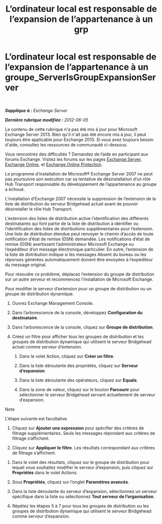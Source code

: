 ﻿---
title: 'L’ordinateur local est responsable de l’expansion de l’appartenance à un grp'
TOCTitle: L’ordinateur local est responsable de l’expansion de l’appartenance à un groupe_ServerIsGroupExpansionServer
ms:assetid: 52872561-60e6-4f3d-bbc6-6de0edf74b09
ms:mtpsurl: https://technet.microsoft.com/fr-fr/library/ms.exch.setupreadiness.serverisgroupexpansionserver(v=EXCHG.150)
ms:contentKeyID: 50478191
ms.date: 05/23/2018
mtps_version: v=EXCHG.150
ms.translationtype: MT
---

# L’ordinateur local est responsable de l’expansion de l’appartenance à un groupe\_ServerIsGroupExpansionServer

 

_**Sapplique à :** Exchange Server_

_**Dernière rubrique modifiée :** 2012-06-05_

Le contenu de cette rubrique n'a pas été mis à jour pour Microsoft Exchange Server 2013. Bien qu'il n'ait pas été encore mis à jour, il peut toujours être applicable pour Exchange 2013. Si vous avez toujours besoin d'aide, consultez les ressources de communauté ci-dessous.

Vous rencontrez des difficultés ? Demandez de l’aide en participant aux forums Exchange. Visitez les forums sur les pages [Exchange Server](https://go.microsoft.com/fwlink/p/?linkid=60612), [Exchange Online](https://go.microsoft.com/fwlink/p/?linkid=267542), et [Exchange Online Protection](https://go.microsoft.com/fwlink/p/?linkid=285351).

Le programme d’installation de Microsoft® Exchange Server 2007 ne peut pas poursuivre son exécution car sa tentative de désinstallation d’un rôle Hub Transport responsable du développement de l’appartenance au groupe a échoué.

L’installation d’Exchange 2007 nécessite la suppression de l’extension de la liste de distribution du serveur Bridgehead actuel avant de pouvoir désinstaller le rôle Hub Transport.

L’extension des listes de distribution active l’identification des différents destinataires qui font partie de la liste de distribution à identifier ou l’identification des listes de distributions supplémentaires pour l’extension. Une liste de distribution étendue peut renvoyer le chemin d’accès de toute notification d’état de remise (DSN) demandée. Les notifications d’état de remise (DSN) avertissent l’administrateur Microsoft Exchange ou l’expéditeur d’un message électronique particulier. En outre, l’extension de la liste de distribution indique si les messages Absent du bureau ou les réponses générées automatiquement doivent être envoyées à l’expéditeur du message original.

Pour résoudre ce problème, déplacez l’extension du groupe de distribution sur un autre serveur et recommencez l’installation de Microsoft Exchange.

Pour modifier le serveur d’extension pour un groupe de distribution ou un groupe de distribution dynamique.

1.  Ouvrez Exchange Management Console.

2.  Dans l’arborescence de la console, développez **Configuration du destinataire**.

3.  Dans l’arborescence de la console, cliquez sur **Groupe de distribution**.

4.  Créez un filtre pour afficher tous les groupes de distribution et les groupes de distribution dynamique qui utilisent le serveur Bridgehead actuel comme serveur d’extension.
    
    1.  Dans le volet Action, cliquez sur **Créer un filtre**.
    
    2.  Dans la liste déroulante des propriétés, cliquez sur **Serveur d’expansion**.
    
    3.  Dans la liste déroulante des opérateurs, cliquez sur **Equals**.
    
    4.  Dans la zone de valeur, cliquez sur le bouton **Parcourir** pour sélectionner le serveur Bridgehead servant actuellement de serveur d’expansion.

> [!NOTE]
> L’étape suivante est facultative.


1.  Cliquez sur **Ajouter une expression** pour spécifier des critères de filtrage supplémentaires. Seuls les messages répondant aux critères de filtrage s’affichent.

2.  Cliquez sur **Appliquer le filtre**. Les résultats correspondant aux critères de filtrage s’affichent.

<!-- end list -->

1.  Dans le volet des résultats, cliquez sur le groupe de distribution pour lequel vous souhaitez modifier le serveur d’expansion, puis cliquez sur **Propriétés** dans le volet Actions.

2.  Sous **Propriétés**, cliquez sur l’onglet **Paramètres avancés**.

3.  Dans la liste déroulante du serveur d’expansion, sélectionnez un serveur spécifique dans la liste ou sélectionnez **Tout serveur de l’organisation**.

4.  Répétez les étapes 5 à 7 pour tous les groupes de distribution ou les groupes de distribution dynamique qui utilisent le serveur Bridgehead comme serveur d’expansion.

